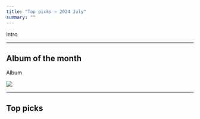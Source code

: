```yaml
---
title: "Top picks — 2024 July"
summary: ""
---
```


Intro

---

## Album of the month

Album

![](album.jpg)

---

## Top picks

### []()
